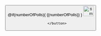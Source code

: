 <button class="reload-btn position-relative bg-transparent rounded-0 border-0 p-0">
            @if(numberOfPolls){
              <span class="position-absolute top-0 start-70 translate-middle badge rounded-pill bg-danger text-white " style="z-index: 10;">{{numberOfPolls}}</span>
            }
            <a routerLinkActive="active-tab" routerLink="polls"><img height="33" width="33" alt="timeline"
              src="/assets/icons/poll.png" /></a>
            
          </button>
